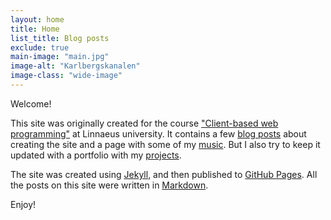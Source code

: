 ```yaml
---
layout: home
title: Home
list_title: Blog posts
exclude: true
main-image: "main.jpg"
image-alt: "Karlbergskanalen"
image-class: "wide-image"
---
```


Welcome!

This site was originally created for the course ["Client-based web programming"](https://coursepress.lnu.se/kurs/klientbaserad-webbprogrammering/) at Linnaeus university. It contains a few [blog posts](/blog/) about creating the site and a page with some of my [music](/music/). But I also try to keep it updated with a portfolio with my [projects](/projects).

The site was created using [Jekyll](https://jekyllrb.com), and then published to [GitHub Pages](https://pages.github.com). All the posts on this site were written in [Markdown](https://daringfireball.net/projects/markdown/).

Enjoy!
